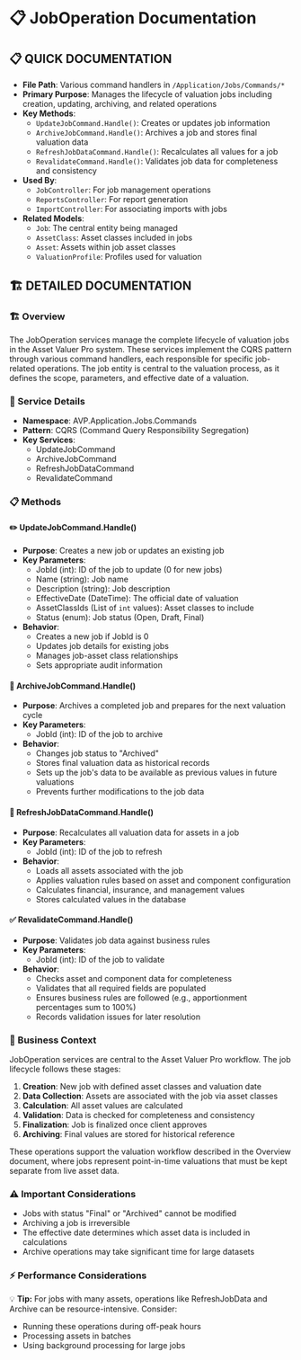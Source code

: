 # 📋 JobOperation Documentation

## 📋 QUICK DOCUMENTATION
- **File Path**: Various command handlers in `/Application/Jobs/Commands/*`
- **Primary Purpose**: Manages the lifecycle of valuation jobs including creation, updating, archiving, and related operations
- **Key Methods**:
  - `UpdateJobCommand.Handle()`: Creates or updates job information
  - `ArchiveJobCommand.Handle()`: Archives a job and stores final valuation data
  - `RefreshJobDataCommand.Handle()`: Recalculates all values for a job
  - `RevalidateCommand.Handle()`: Validates job data for completeness and consistency
- **Used By**:
  - `JobController`: For job management operations
  - `ReportsController`: For report generation
  - `ImportController`: For associating imports with jobs
- **Related Models**:
  - `Job`: The central entity being managed
  - `AssetClass`: Asset classes included in jobs
  - `Asset`: Assets within job asset classes
  - `ValuationProfile`: Profiles used for valuation

## 🏗️ DETAILED DOCUMENTATION

### 🏗️ Overview
The JobOperation services manage the complete lifecycle of valuation jobs in the Asset Valuer Pro system. These services implement the CQRS pattern through various command handlers, each responsible for specific job-related operations. The job entity is central to the valuation process, as it defines the scope, parameters, and effective date of a valuation.

### 🔧 Service Details
- **Namespace**: AVP.Application.Jobs.Commands
- **Pattern**: CQRS (Command Query Responsibility Segregation)
- **Key Services**:
  - UpdateJobCommand
  - ArchiveJobCommand
  - RefreshJobDataCommand
  - RevalidateCommand

### 📋 Methods

#### ✏️ UpdateJobCommand.Handle()
- **Purpose**: Creates a new job or updates an existing job
- **Key Parameters**:
  - JobId (int): ID of the job to update (0 for new jobs)
  - Name (string): Job name
  - Description (string): Job description
  - EffectiveDate (DateTime): The official date of valuation
  - AssetClassIds (List of `int` values): Asset classes to include
  - Status (enum): Job status (Open, Draft, Final)
- **Behavior**:
  - Creates a new job if JobId is 0
  - Updates job details for existing jobs
  - Manages job-asset class relationships
  - Sets appropriate audit information

#### 🔄 ArchiveJobCommand.Handle()
- **Purpose**: Archives a completed job and prepares for the next valuation cycle
- **Key Parameters**:
  - JobId (int): ID of the job to archive
- **Behavior**:
  - Changes job status to "Archived"
  - Stores final valuation data as historical records
  - Sets up the job's data to be available as previous values in future valuations
  - Prevents further modifications to the job data

#### 🧮 RefreshJobDataCommand.Handle()
- **Purpose**: Recalculates all valuation data for assets in a job
- **Key Parameters**:
  - JobId (int): ID of the job to refresh
- **Behavior**:
  - Loads all assets associated with the job
  - Applies valuation rules based on asset and component configuration
  - Calculates financial, insurance, and management values
  - Stores calculated values in the database

#### ✅ RevalidateCommand.Handle()
- **Purpose**: Validates job data against business rules
- **Key Parameters**:
  - JobId (int): ID of the job to validate
- **Behavior**:
  - Checks asset and component data for completeness
  - Validates that all required fields are populated
  - Ensures business rules are followed (e.g., apportionment percentages sum to 100%)
  - Records validation issues for later resolution

### 📝 Business Context
JobOperation services are central to the Asset Valuer Pro workflow. The job lifecycle follows these stages:
1. **Creation**: New job with defined asset classes and valuation date
2. **Data Collection**: Assets are associated with the job via asset classes
3. **Calculation**: All asset values are calculated
4. **Validation**: Data is checked for completeness and consistency
5. **Finalization**: Job is finalized once client approves
6. **Archiving**: Final values are stored for historical reference

These operations support the valuation workflow described in the Overview document, where jobs represent point-in-time valuations that must be kept separate from live asset data.

### ⚠️ Important Considerations
- Jobs with status "Final" or "Archived" cannot be modified
- Archiving a job is irreversible
- The effective date determines which asset data is included in calculations
- Archive operations may take significant time for large datasets

### ⚡ Performance Considerations
💡 **Tip:** For jobs with many assets, operations like RefreshJobData and Archive can be resource-intensive. Consider:
- Running these operations during off-peak hours
- Processing assets in batches
- Using background processing for large jobs
